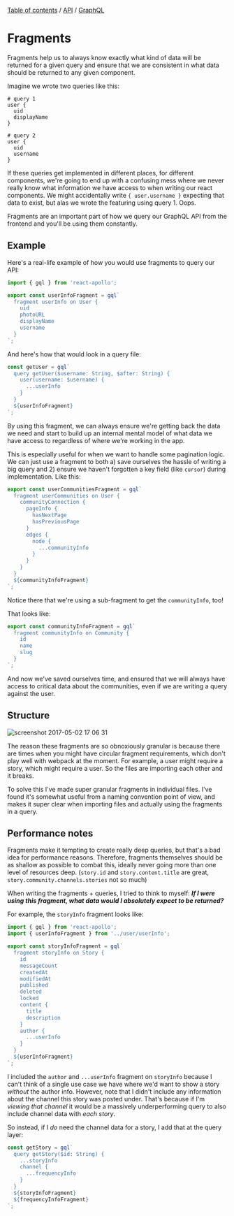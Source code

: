 [Table of contents](../../readme.md) / [API](../intro.md) / [GraphQL](./intro.md)

# Fragments

Fragments help us to always know exactly what kind of data will be returned for a given query and ensure that we are consistent in what data should be returned to any given component.

Imagine we wrote two queries like this:

```
# query 1
user {
  uid
  displayName
}

# query 2
user {
  uid
  username
}
```

If these queries get implemented in different places, for different components, we're going to end up with a confusing mess where we never really know what information we have access to when writing our react components. We might accidentally write `{ user.username }` expecting that data to exist, but alas we wrote the featuring using query 1. Oops.

Fragments are an important part of how we query our GraphQL API from the frontend and you'll be using them constantly.

## Example

Here's a real-life example of how you would use fragments to query our API:

```js
import { gql } from 'react-apollo';

export const userInfoFragment = gql`
  fragment userInfo on User {
    uid
    photoURL
    displayName
    username
  }
`;
```

And here's how that would look in a query file:

```js
const getUser = gql`
  query getUser($username: String, $after: String) {
    user(username: $username) {
      ...userInfo
    }
  }
  ${userInfoFragment}
`;
```

By using this fragment, we can always ensure we're getting back the data we need and start to build up an internal mental model of what data we have access to regardless of where we're working in the app.

This is especially useful for when we want to handle some pagination logic. We can just use a fragment to both a) save ourselves the hassle of writing a big query and 2) ensure we haven't forgotten a key field (like `cursor`) during implementation. Like this:

```js
export const userCommunitiesFragment = gql`
  fragment userCommunities on User {
    communityConnection {
      pageInfo {
        hasNextPage
        hasPreviousPage
      }
      edges {
        node {
          ...communityInfo
        }
      }
    }
  }
  ${communityInfoFragment}
`;
```

Notice there that we're using a sub-fragment to get the `communityInfo`, too!

That looks like:

```js
export const communityInfoFragment = gql`
  fragment communityInfo on Community {
    id
    name
    slug
  }
`;
```

And now we've saved ourselves time, and ensured that we will always have access to critical data about the communities, even if we are writing a query against the user.

## Structure

![screenshot 2017-05-02 17 06 31](https://cloud.githubusercontent.com/assets/1923260/25644273/b6ac5daa-2f59-11e7-916d-2f985fff6237.png)

The reason these fragments are so obnoxiously granular is because there are times when you might have circular fragment requirements, which don't play well with webpack at the moment. For example, a user might require a story, which might require a user. So the files are importing each other and it breaks.

To solve this I've made super granular fragments in individual files. I've found it's somewhat useful from a naming convention point of view, and makes it super clear when importing files and actually using the fragments in a query.

## Performance notes

Fragments make it tempting to create really deep queries, but that's a bad idea for performance reasons. Therefore, fragments themselves should be as shallow as possible to combat this, ideally never going more than one level of resources deep. (`story.id` and `story.content.title` are great, `story.community.channels.stories` not so much)

When writing the fragments + queries, I tried to think to myself:
***If I were using this fragment, what data would I absolutely expect to be returned?***

For example, the `storyInfo` fragment looks like:
```js
import { gql } from 'react-apollo';
import { userInfoFragment } from '../user/userInfo';

export const storyInfoFragment = gql`
  fragment storyInfo on Story {
    id
    messageCount
    createdAt
    modifiedAt
    published
    deleted
    locked
    content {
      title
      description
    }
    author {
      ...userInfo
    }
  }
  ${userInfoFragment}
`;
```

I included the `author` and `...userInfo` fragment on `storyInfo` because I can't think of a single use case we have where we'd want to show a story *without* the author info. However, note that I didn't include any information about the channel this story was posted under. That's because if I'm *viewing that channel* it would be a massively underperforming query to also include channel data with *each story*.

So instead, if I *do* need the channel data for a story, I add that at the query layer:

```js
const getStory = gql`
  query getStory($id: String) {
    ...storyInfo
    channel {
      ...frequencyInfo
    }
  }
  ${storyInfoFragment}
  ${frequencyInfoFragment}
`;
```
